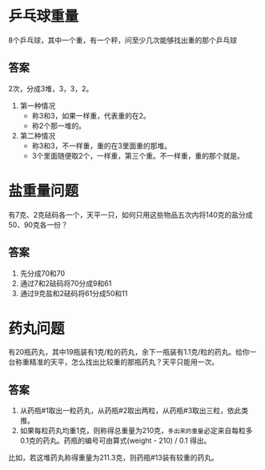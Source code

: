 
# 乒乓球重量
8个乒乓球，其中一个重，有一个秤，问至少几次能够找出重的那个乒乓球

## 答案
2次，分成3堆，3，3，2。
1. 第一种情况
    - 称3和3，如果一样重，代表重的在2。
    - 称2个那一堆的。
1. 第二种情况
    - 称3和3，不一样重，重的在3里面重的那堆。
    - 3个里面随便取2个，一样重，第三个重。不一样重，重的那个就是。

# 盐重量问题
有7克、2克砝码各一个，天平一只，如何只用这些物品五次内将140克的盐分成50、90克各一份？

## 答案
1. 先分成70和70
2. 通过7和2砝码将70分成9和61
3. 通过9克盐和2砝码将61分成50和11

# 药丸问题
有20瓶药丸，其中19瓶装有1克/粒的药丸，余下一瓶装有1.1克/粒的药丸。给你一台称重精准的天平，怎么找出比较重的那瓶药丸？天平只能用一次。

## 答案
1. 从药瓶#1取出一粒药丸，从药瓶#2取出两粒，从药瓶#3取出三粒，依此类推。
2. 如果每粒药丸均重1克，则称得总重量为210克，`多出来的重量`必定来自每粒多0.1克的药丸。药瓶的编号可由算式(weight - 210) / 0.1 得出。

比如，若这堆药丸称得重量为211.3克，则药瓶#13装有较重的药丸。

